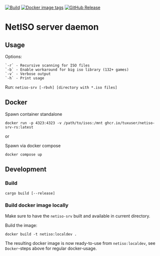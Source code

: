 [![Build](https://github.com/tuxuser/netiso-srv/actions/workflows/build.yml/badge.svg)](https://github.com/tuxuser/netiso-srv/actions/workflows/build.yml)
[![Docker image tags](https://ghcr-badge.egpl.dev/tuxuser/netiso-srv-rs/tags?color=%2344cc11&ignore=latest&n=3&label=image+tags&trim=)](https://github.com/tuxuser/netiso-srv/pkgs/container/netiso-srv-rs)
[![GitHub Release](https://img.shields.io/github/v/release/tuxuser/netiso-srv)](https://github.com/tuxuser/netiso-srv/releases/latest)

# NetISO server daemon

## Usage

Options:

    `-r` - Recursive scanning for ISO files
    `-b` - Enable workaround for big iso library (132+ games)
    `-v` - Verbose output
    `-h` - Print usage

Run: `netiso-srv [-rbvh] [directory with *.iso files]`


## Docker

Spawn container standalone
```
docker run -p 4323:4323 -v /path/to/isos:/mnt ghcr.io/tuxuser/netiso-srv-rs:latest
```

or

Spawn via docker compose
```
docker compose up
```

## Development

### Build

```
cargo build [--release]
```

### Build docker image locally

Make sure to have the `netiso-srv` built and available in current directory.

Build the image:

```
docker build -t netiso:localdev .
```

The resulting docker image is now ready-to-use from `netiso:localdev`, see `Docker`-steps above for regular docker-usage.
